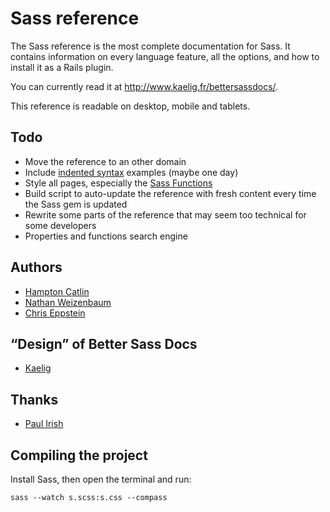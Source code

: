 # Sass reference

The Sass reference is the most complete documentation for Sass. It contains information on every language feature, all the options, and how to install it as a Rails plugin.

You can currently read it at <http://www.kaelig.fr/bettersassdocs/>.

This reference is readable on desktop, mobile and tablets.

## Todo

- Move the reference to an other domain
- Include [indented syntax](http://sass-lang.com/docs/yardoc/file.INDENTED_SYNTAX.html) examples (maybe one day)
- Style all pages, especially the [Sass Functions](http://sass-lang.com/docs/yardoc/Sass/Script/Functions.html "Module: Sass::Script::Functions")
- Build script to auto-update the reference with fresh content every time the Sass gem is updated
- Rewrite some parts of the reference that may seem too technical for some developers
- Properties and functions search engine

## Authors

- [Hampton Catlin](http://hamptoncatlin.com)
- [Nathan Weizenbaum](http://nex-3.com)
- [Chris Eppstein](http://chriseppstein.github.com)

## “Design” of Better Sass Docs

- [Kaelig](http://www.kaelig.fr)

## Thanks

- [Paul Irish](https://github.com/paulirish)

## Compiling the project

Install Sass, then open the terminal and run:

`sass --watch s.scss:s.css --compass`
